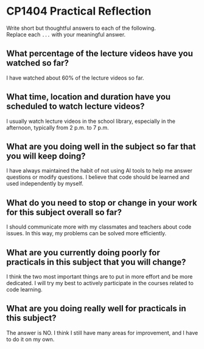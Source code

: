 # CP1404 Practical Reflection

Write short but thoughtful answers to each of the following.  
Replace each `...` with your meaningful answer.

## What percentage of the lecture videos have you watched so far?

I have watched about 60% of the lecture videos so far.

## What time, location and duration have you scheduled to watch lecture videos?

I usually watch lecture videos in the school library, especially in the afternoon,
typically from 2 p.m. to 7 p.m.

## What are you doing well in the subject so far that you will keep doing?

I have always maintained the habit of not using AI tools to help me answer questions or
modify questions. I believe that code should be learned and used independently by myself.

## What do you need to stop or change in your work for this subject overall so far?

I should communicate more with my classmates and teachers about code issues.
In this way, my problems can be solved more efficiently.

## What are you currently doing poorly for practicals in this subject that you will change?

I think the two most important things are to put in more effort and be more dedicated.
I will try my best to actively participate in the courses related to code learning.

## What are you doing really well for practicals in this subject?

The answer is NO. I think I still have many areas for improvement, and I have to
do it on my own.
